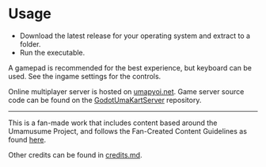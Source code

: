 # Usage
* Download the latest release for your operating system and extract to a folder.
* Run the executable.

A gamepad is recommended for the best experience, but keyboard can be used. See the ingame settings for the controls.

Online multiplayer server is hosted on [umapyoi.net](https://umapyoi.net). Game server source code can be found on the [GodotUmaKartServer](https://github.com/KevinVG207/GodotUmaKartServer) repository.

---

This is a fan-made work that includes content based around the Umamusume Project, and follows the Fan-Created Content Guidelines as found [here](https://umamusume.com/fan-createdguide/).

Other credits can be found in [credits.md](other_file.md).
